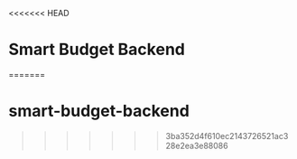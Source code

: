 <<<<<<< HEAD
# Smart Budget Backend
=======
# smart-budget-backend
>>>>>>> 3ba352d4f610ec2143726521ac328e2ea3e88086
